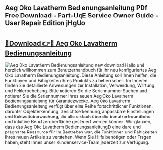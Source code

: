 ## Aeg Oko Lavatherm Bedienungsanleitung PDf Free Download - Part-UqE Service Owner Guide - User Repair Edition jHgUo

# <h2><a href="http://df2abq0.blite.top/?on=Aeg+Oko+Lavatherm+Bedienungsanleitung">🔗Download 👉🔴 Aeg Oko Lavatherm Bedienungsanleitung</a></h2>

[![Aeg Oko Lavatherm Bedienungsanleitung new download](https://i.imgur.com/lujVjoI.png)](http://df2abq0.blite.top/?on=Aeg+Oko+Lavatherm+Bedienungsanleitung)
Hallo und herzlich willkommen zum Benutzerhandbuch für Ihr neu konfiguriertes Aeg Oko Lavatherm Bedienungsanleitung. Diese Anleitung soll Ihnen helfen, die Funktionen und Fähigkeiten Ihres Produkts zu beherrschen. Im Inneren finden Sie detaillierte Anweisungen zur Installation, Verwendung, Wartung und Fehlerbehebung. Bitte notieren Sie die Seriennummer Suchen und notieren Sie die Seriennummer Ihres neuen Aeg Oko Lavatherm Bedienungsanleitung für Garantiezwecke. Aeg Oko Lavatherm Bedienungsanleitung verfügt über eine Reihe fortschrittlicher Funktionen, darunter Objekterkennung, Gesichtserkennung, anpassbare Einstellungen und Echtzeitüberwachung, die alle einfach über die benutzerfreundliche und intuitive Benutzeroberfläche gesteuert werden können. Wir glauben, dass das Aeg Oko Lavatherm BedienungsanleitungD eine klare und prägnante Ressource für Ihr Bestreben war, die Funktionen und Fähigkeiten Ihres neuen Artikels zu verstehen. Wenn Sie Hilfe benötigen oder Fragen haben, steht Ihnen unser Kundenservice-Team jederzeit zur Verfügung.
